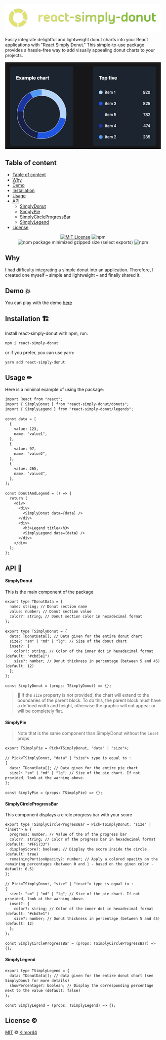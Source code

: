 <p align="center"><img src="https://github.com/kimor44/react-simply-donut/blob/main/src/assets/img/react-simply-donut-logo-transparent.png"></p>

Easily integrate delightful and lightweight donut charts into your React applications with "React Simply Donut." This simple-to-use package provides a hassle-free way to add visually appealing donut charts to your projects.

<p align="center"><img src="https://github.com/kimor44/react-simply-donut/blob/main/src/assets/img/donut-example.png"></p>

## Table of content

- [Table of content](#table-of-content-📓)
- [Why](#why)
- [Demo](#demo-💥)
- [Installation](#installation-🏗)
- [Usage](#usage-✏)
- [API](#api-🔗)
  - [SimplyDonut](#simplydonut)
  - [SimplyPie](#simplypie)
  - [SimplyCircleProgressBar](#simplycircleprogressbar)
  - [SimplyLegend](#simplylegend)
- [License](#license-©)

<div align="center">

[![MIT License](https://img.shields.io/badge/License-MIT-green.svg)](https://choosealicense.com/licenses/mit/)
![npm](https://img.shields.io/npm/v/react-simply-donut?color=red&cacheSeconds=3600)
![npm package minimized gzipped size (select exports)](https://img.shields.io/bundlejs/size/react-simply-donut?label=minified%20size&color=yellow)
![npm](https://img.shields.io/npm/dm/react-simply-donut?color=purple&cacheSeconds=3600)

</div>

## Why

I had difficulty integrating a simple donut into an application. Therefore, I created one myself – simple and lightweight – and finally shared it.

## Demo 💥

You can play with the demo [here](https://react-simply-donut-example.vercel.app/)

## Installation 🏗

Install react-simply-donut with npm, run:

```bash
npm i react-simply-donut
```

or if you prefer, you can use yarn:

```bash
yarn add react-simply-donut
```

## Usage ✏

Here is a minimal example of using the package:

```tsx
import React from "react";
import { SimplyDonut } from "react-simply-donut/donuts";
import { SimplyLegend } from "react-simply-donut/legends";

const data = [
  {
    value: 123,
    name: "value1",
  },
  {
    value: 97,
    name: "value2",
  },
  {
    value: 265,
    name: "value3",
  },
];

const DonutAndLegend = () => {
  return (
    <div>
      <div>
        <SimplyDonut data={data} />
      </div>
      <div>
        <h3>Legend title</h3>
        <SimplyLegend data={data} />
      </div>
    </div>
  );
};
```

## API 🔗

#### SimplyDonut

This is the main component of the package

```tsx
export type TDonutData = {
  name: string; // Donut section name
  value: number; // Donut section value
  color?: string; // Donut section color in hexadecimal format
};

export type TSimplyDonut = {
  data: TDonutData[]; // Data given for the entire donut chart
  size?: "sm" | "md" | "lg"; // Size of the donut chart
  inset?: {
    color?: string; // Color of the inner dot in hexadecimal format (default: "#cbd5e1")
    size?: number; // Donut thickness in percentage (between 5 and 45) (default: 12)
  };
};

const SimplyDonut = (props: TSimplyDonut) => {};
```

> 🚨 If the `size` property is not provided, the chart will extend to the boundaries of the parent block. To do this, the parent block must have a defined width and height, otherwise the graphic will not appear or will be completely flat.

#### SimplyPie

> Note that is the same component than SimplyDonut without the `inset` props.

```tsx
export TSimplyPie = Pick<TSimplyDonut, "data" | "size">;

// Pick<TSimplyDonut, "data" | "size"> type is equal to :
{
  data: TDonutData[]; // Data given for the entire pie chart
  size?: "sm" | "md" | "lg"; // Size of the pie chart. If not provided, look at the warning above.
};

const SimplyPie = (props: TSimplyPie) => {};
```

#### SimplyCircleProgressBar

This component displays a circle progress bar with your score

```tsx
export type TSimplyCircleProgressBar = Pick<TSimplyDonut, "size" | "inset"> & {
  progress: number; // Value of the of the progress bar
  color?: string; // Color of the progress bar in hexadecimal format (default: "#FF5733")
  displayScore?: boolean; // Display the score inside the circle (default: true)
  remainingPortionOpacity?: number; // Apply a colored opacity on the remaining percentages (between 0 and 1 - based on the given color - default: 0.5)
};

// Pick<TSimplyDonut, "size" | "inset"> type is equal to :
{
  size?: "sm" | "md" | "lg"; // Size of the pie chart. If not provided, look at the warning above.
  inset?: {
    color?: string; // Color of the inner dot in hexadecimal format (default: "#cbd5e1")
    size?: number; // Donut thickness in percentage (between 5 and 45) (default: 12)
  };
};

const SimplyCircleProgressBar = (props: TSimplyCircleProgressBar) => {};
```

#### SimplyLegend

```tsx
export type TSimplyLegend = {
  data: TDonutData[]; // data given for the entire donut chart (see SimplyDonut for more details)
  showPercentage?: boolean; // Display the corresponding percentage next to the value (default: false)
};

const SimplyLegend = (props: TSimplyLegend) => {};
```

## License ©

[MIT](https://choosealicense.com/licenses/mit/) © [Kimor44](https://github.com/kimor44)
